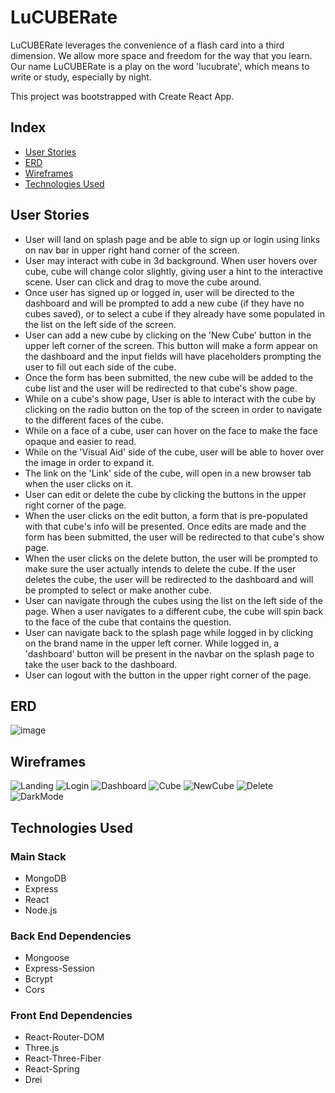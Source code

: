 

# LuCUBERate

LuCUBERate leverages the convenience of a flash card into a third dimension. We allow more space and freedom for the way that you learn.
Our name LuCUBERate is a play on the word 'lucubrate', which means to write or study, especially by night.

This project was bootstrapped with Create React App.

## Index
- [User Stories](#user-stories)
- [ERD](#erd)
- [Wireframes](#wireframes)
- [Technologies Used](#technologies-used)

## User Stories
* User will land on splash page and be able to sign up or login using links on nav bar in upper right hand corner of the screen.
* User may interact with cube in 3d background. When user hovers over cube, cube will change color slightly, giving user a hint to the interactive scene. User can click and drag to move the cube around.
* Once user has signed up or logged in, user will be directed to the dashboard and will be prompted to add a new cube (if they have no cubes saved), or to select a cube if they already have some populated in the list on the left side of the screen.
* User can add a new cube by clicking on the 'New Cube' button in the upper left corner of the screen. This button will make a form appear on the dashboard and the input fields will have placeholders prompting the user to fill out each side of the cube.
* Once the form has been submitted, the new cube will be added to the cube list and the user will be redirected to that cube's show page.
* While on a cube's show page, User is able to interact with the cube by clicking on the radio button on the top of the screen in order to navigate to the different faces of the cube.
* While on a face of a cube, user can hover on the face to make the face opaque and easier to read.
* While on the 'Visual Aid' side of the cube, user will be able to hover over the image in order to expand it.
* The link on the 'Link' side of the cube, will open in a new browser tab when the user clicks on it.
* User can edit or delete the cube by clicking the buttons in the upper right corner of the page.
* When the user clicks on the edit button, a form that is pre-populated with that cube's info will be presented. Once edits are made and the form has been submitted, the user will be redirected to that cube's show page.
* When the user clicks on the delete button, the user will be prompted to make sure the user actually intends to delete the cube. If the user deletes the cube, the user will be redirected to the dashboard and will be prompted to select or make another cube.
* User can navigate through the cubes using the list on the left side of the page. When a user navigates to a different cube, the cube will spin back to the face of the cube that contains the question.
* User can navigate back to the splash page while logged in by clicking on the brand name in the upper left corner. While logged in, a 'dashboard' button will be present in the navbar on the splash page to take the user back to the dashboard.
* User can logout with the button in the upper right corner of the page.

## ERD
![image](lucuberate-client/src/images/erd.png)

## Wireframes

![Landing](lucuberate-client/src/images/wireframes/01_Landing.png)
![Login](lucuberate-client/src/images/wireframes/02_LoginModal.png)
![Dashboard](lucuberate-client/src/images/wireframes/04_Home.png)
![Cube](lucuberate-client/src/images/wireframes/05_index.png)
![NewCube](lucuberate-client/src/images/wireframes/06_New.png)
![Delete](lucuberate-client/src/images/wireframes/08_index.png)
![DarkMode](lucuberate-client/src/images/wireframes/09_indexDarkMode.png)

## Technologies Used

### Main Stack
* MongoDB
* Express
* React
* Node.js

### Back End Dependencies
* Mongoose
* Express-Session
* Bcrypt
* Cors


### Front End Dependencies
* React-Router-DOM
* Three.js
* React-Three-Fiber
* React-Spring
* Drei




